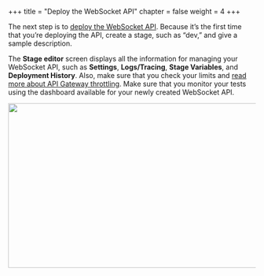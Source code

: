 +++
title = "Deploy the WebSocket API"
chapter = false
weight = 4
+++

The next step is to <a href="https://docs.aws.amazon.com/apigateway/latest/developerguide/how-to-deploy-api-with-console.html" target="_blank" rel="noopener">deploy the WebSocket API</a>. Because it’s the first time that you’re deploying the API, create a stage, such as “dev,” and give a sample description.

The <strong>Stage editor</strong> screen displays all the information for managing your WebSocket API, such as <strong>Settings</strong>, <strong>Logs/Tracing</strong>, <strong>Stage Variables</strong>, and <strong>Deployment History</strong>. Also, make sure that you check your limits and <a href="https://docs.aws.amazon.com/apigateway/latest/developerguide/api-gateway-request-throttling.html?icmpid=docs_apigateway_console" target="_blank" rel="noopener">read more about API Gateway throttling</a>.
Make sure that you monitor your tests using the dashboard available for your newly created WebSocket API.

<img class="aligncenter wp-image-5800" src="https://d2908q01vomqb2.cloudfront.net/1b6453892473a467d07372d45eb05abc2031647a/2018/12/18/websockets-api-dashboard.png" alt="" width="750" height="334">
